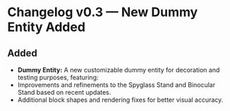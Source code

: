 # Changelog v0.3 — New Dummy Entity Added

## Added
- **Dummy Entity:** A new customizable dummy entity for decoration and testing purposes, featuring:
- Improvements and refinements to the Spyglass Stand and Binocular Stand based on recent updates.
- Additional block shapes and rendering fixes for better visual accuracy.

